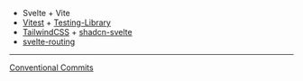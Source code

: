 - Svelte + Vite
- [Vitest](https://vitest.dev) + [Testing-Library](https://testing-library.com/docs/svelte-testing-library/intro/)
- [TailwindCSS](https://tailwindcss.com) + [shadcn-svelte](https://www.shadcn-svelte.com)
- [svelte-routing](https://github.com/EmilTholin/svelte-routing)

---
[Conventional Commits](https://www.conventionalcommits.org/en/v1.0.0/)
